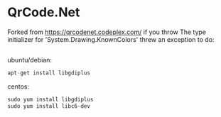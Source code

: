 # QrCode.Net
Forked from https://qrcodenet.codeplex.com/
if you throw The type initializer for 'System.Drawing.KnownColors' threw an exception to do:

##
ubuntu/debian: 

```C#
apt-get install libgdiplus
```

centos:

```C#
sudo yum install libgdiplus
sudo yum install libc6-dev
```
